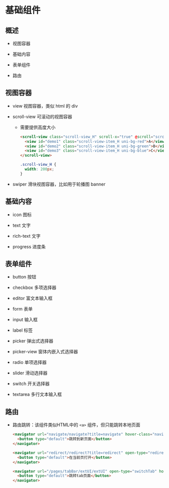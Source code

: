 # 基础组件

## 概述

+ 视图容器

+ 基础内容

+ 表单组件

+ 路由

## 视图容器

+ view 视图容器，类似 html 的 div

+ scroll-view 可滚动的视图容器

  - 需要提供高度大小

    ```html
    <scroll-view class="scroll-view_H" scroll-x="true" @scroll="scroll" scroll-left="120">
      <view id="demo1" class="scroll-view-item_H uni-bg-red">A</view>
      <view id="demo2" class="scroll-view-item_H uni-bg-green">B</view>
      <view id="demo3" class="scroll-view-item_H uni-bg-blue">C</view>
    </scroll-view>
    ```

    ```css
    .scroll-view_H {
      width: 200px;
    }
    ```

+ swiper 滑块视图容器，比如用于轮播图 banner

## 基础内容

+ icon 图标

+ text 文字

+ rich-text 文字

+ progress 进度条

## 表单组件

+ button 按钮

+ checkbox 多项选择器

+ editor 富文本输入框

+ form 表单

+ input 输入框

+ label 标签

+ picker 弹出式选择器

+ picker-view 窗体内嵌入式选择器

+ radio 单项选择器

+ slider 滑动选择器

+ switch 开关选择器

+ textarea 多行文本输入框

## 路由

+ 路由跳转：该组件类似HTML中的 `<a>` 组件，但只能跳转本地页面

    ```html
    <navigator url="navigate/navigate?title=navigate" hover-class="navigator-hover">
      <button type="default">跳转到新页面</button>
    </navigator>

    <navigator url="redirect/redirect?title=redirect" open-type="redirect" hover-class="other-navigator-hover">
      <button type="default">在当前页打开</button>
    </navigator>

    <navigator url="/pages/tabBar/extUI/extUI" open-type="switchTab" hover-class="other-navigator-hover">
      <button type="default">跳转tab页面</button>
    </navigator>
    ```
